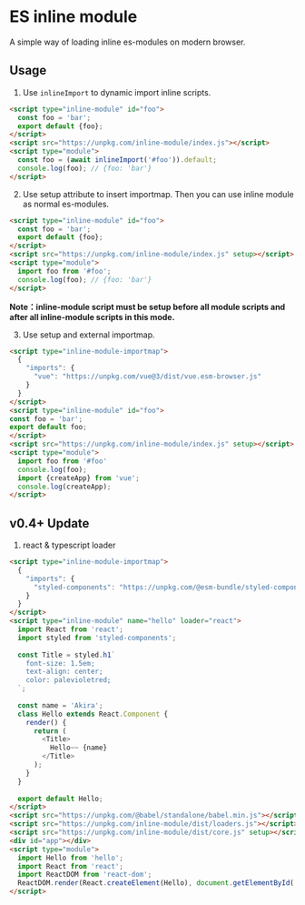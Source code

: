 # ES inline module

A simple way of loading inline es-modules on modern browser.

## Usage

1. Use `inlineImport` to dynamic import inline scripts.

```html
<script type="inline-module" id="foo">
  const foo = 'bar';
  export default {foo};
</script>
<script src="https://unpkg.com/inline-module/index.js"></script>
<script type="module">
  const foo = (await inlineImport('#foo')).default;
  console.log(foo); // {foo: 'bar'}
</script>
  ```

2. Use setup attribute to insert importmap. Then you can use inline module as normal es-modules.

```html
<script type="inline-module" id="foo">
  const foo = 'bar';
  export default {foo};
</script>
<script src="https://unpkg.com/inline-module/index.js" setup></script>
<script type="module">
  import foo from '#foo';
  console.log(foo); // {foo: 'bar'}
</script>
```

**Note：inline-module script must be setup before all module scripts and after all inline-module scripts in this mode.**

3. Use setup and external importmap.

```html
<script type="inline-module-importmap">
  {
    "imports": {
      "vue": "https://unpkg.com/vue@3/dist/vue.esm-browser.js"
    }
  }
</script>
<script type="inline-module" id="foo">
const foo = 'bar';
export default foo;
</script>
<script src="https://unpkg.com/inline-module/index.js" setup></script>
<script type="module">
  import foo from '#foo'
  console.log(foo);
  import {createApp} from 'vue';
  console.log(createApp);
</script>
```

## v0.4+ Update

1. react & typescript loader

```html
<script type="inline-module-importmap">
  {
    "imports": {
      "styled-components": "https://unpkg.com/@esm-bundle/styled-components/esm/styled-components.browser.min.js"
    }
  }
</script>
<script type="inline-module" name="hello" loader="react">
  import React from 'react';
  import styled from 'styled-components';
  
  const Title = styled.h1`
    font-size: 1.5em;
    text-align: center;
    color: palevioletred;
  `;
  
  const name = 'Akira';
  class Hello extends React.Component {
    render() {
      return (
        <Title>
          Hello~~ {name}
        </Title>
      );
    }
  }
  
  export default Hello;
</script>
<script src="https://unpkg.com/@babel/standalone/babel.min.js"></script>
<script src="https://unpkg.com/inline-module/dist/loaders.js"></script>
<script src="https://unpkg.com/inline-module/dist/core.js" setup></script>
<div id="app"></div>
<script type="module">
  import Hello from 'hello';
  import React from 'react';
  import ReactDOM from 'react-dom';
  ReactDOM.render(React.createElement(Hello), document.getElementById('app'));
</script>
```